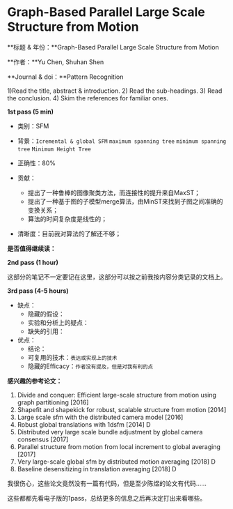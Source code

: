 # Graph-Based Parallel Large Scale Structure from Motion

**标题 & 年份：**Graph-Based Parallel Large Scale Structure from Motion

**作者：**Yu Chen, Shuhan Shen

**Journal & doi：**Pattern Recognition

1)Read the title, abstract & introduction. 2) Read the sub-headings. 3) Read the conclusion. 4) Skim the references for familiar ones.

**1st pass (5 min)**

- 类别：SFM
- 背景：`Icremental & global SFM` `maximum spanning tree` `minimum spanning tree` `Minimum Height Tree`
- 正确性：80%
- 贡献：
  - 提出了一种鲁棒的图像聚类方法，而连接性的提升来自MaxST；
  - 提出了一种基于图的子模型merge算法，由MinST来找到子图之间准确的变换关系；
  - 算法的时间复杂度是线性的；

- 清晰度：目前我对算法的了解还不够；

**是否值得继续读：**

**2nd pass (1 hour)**

这部分的笔记不一定要记在这里，这部分可以按之前我按内容分类记录的文档上。

**3rd pass (4-5 hours)**

- 缺点：
  - 隐藏的假设：
  - 实验和分析上的疑点：
  - 缺失的引用：
- 优点：
  - 结论：
  - 可复用的技术：`表达或实现上的技术`
  - 隐藏的Efficacy：`作者没有提及，但是对我有利的点`



**感兴趣的参考论文：**

1. Divide and conquer: Efficient large-scale structure from motion using graph partitioning [2016]
2. Shapefit and shapekick for robust, scalable structure from motion [2014]
3. Large scale sfm with the distributed camera model [2016]
4. Robust global translations with 1dsfm [2014] D
5. Distributed very large scale bundle adjustment by global camera consensus [2017]
6. Parallel structure from motion from local increment to global averaging [2017]
7. Very large-scale global sfm by distributed motion averaging [2018] D
8.  Baseline desensitizing in translation averaging [2018] D

我很伤心，这些论文竟然没有一篇有代码，但是至少陈煜的论文有代码……

这些都都先看电子版的1pass，总结更多的信息之后再决定打出来看哪些。
